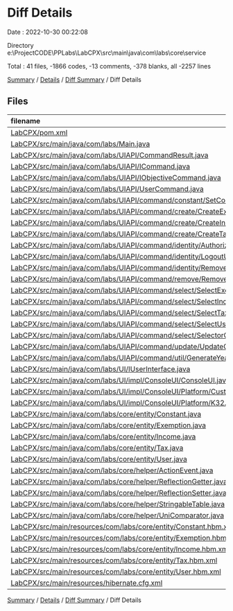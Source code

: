 # Diff Details

Date : 2022-10-30 00:22:08

Directory e:\\ProjectCODE\\PPLabs\\LabCPX\\src\\main\\java\\com\\labs\\core\\service

Total : 41 files,  -1866 codes, -13 comments, -378 blanks, all -2257 lines

[Summary](results.md) / [Details](details.md) / [Diff Summary](diff.md) / Diff Details

## Files
| filename | language | code | comment | blank | total |
| :--- | :--- | ---: | ---: | ---: | ---: |
| [LabCPX/pom.xml](/LabCPX/pom.xml) | XML | -125 | -4 | -7 | -136 |
| [LabCPX/src/main/java/com/labs/Main.java](/LabCPX/src/main/java/com/labs/Main.java) | Java | -12 | 0 | -3 | -15 |
| [LabCPX/src/main/java/com/labs/UIAPI/CommandResult.java](/LabCPX/src/main/java/com/labs/UIAPI/CommandResult.java) | Java | -11 | 0 | -2 | -13 |
| [LabCPX/src/main/java/com/labs/UIAPI/ICommand.java](/LabCPX/src/main/java/com/labs/UIAPI/ICommand.java) | Java | -4 | 0 | -2 | -6 |
| [LabCPX/src/main/java/com/labs/UIAPI/IObjectiveCommand.java](/LabCPX/src/main/java/com/labs/UIAPI/IObjectiveCommand.java) | Java | -4 | 0 | -2 | -6 |
| [LabCPX/src/main/java/com/labs/UIAPI/UserCommand.java](/LabCPX/src/main/java/com/labs/UIAPI/UserCommand.java) | Java | -19 | 0 | -6 | -25 |
| [LabCPX/src/main/java/com/labs/UIAPI/command/constant/SetConstantCommand.java](/LabCPX/src/main/java/com/labs/UIAPI/command/constant/SetConstantCommand.java) | Java | -30 | 0 | -9 | -39 |
| [LabCPX/src/main/java/com/labs/UIAPI/command/create/CreateExemptionCommand.java](/LabCPX/src/main/java/com/labs/UIAPI/command/create/CreateExemptionCommand.java) | Java | -30 | 0 | -10 | -40 |
| [LabCPX/src/main/java/com/labs/UIAPI/command/create/CreateIncomeCommand.java](/LabCPX/src/main/java/com/labs/UIAPI/command/create/CreateIncomeCommand.java) | Java | -34 | 0 | -9 | -43 |
| [LabCPX/src/main/java/com/labs/UIAPI/command/create/CreateTaxCommand.java](/LabCPX/src/main/java/com/labs/UIAPI/command/create/CreateTaxCommand.java) | Java | -34 | 0 | -9 | -43 |
| [LabCPX/src/main/java/com/labs/UIAPI/command/identity/AuthorizeUserCommand.java](/LabCPX/src/main/java/com/labs/UIAPI/command/identity/AuthorizeUserCommand.java) | Java | -33 | 0 | -9 | -42 |
| [LabCPX/src/main/java/com/labs/UIAPI/command/identity/LogoutUserCommand.java](/LabCPX/src/main/java/com/labs/UIAPI/command/identity/LogoutUserCommand.java) | Java | -24 | 0 | -5 | -29 |
| [LabCPX/src/main/java/com/labs/UIAPI/command/identity/RemoveUserCommand.java](/LabCPX/src/main/java/com/labs/UIAPI/command/identity/RemoveUserCommand.java) | Java | -30 | 0 | -9 | -39 |
| [LabCPX/src/main/java/com/labs/UIAPI/command/remove/RemoveCommand.java](/LabCPX/src/main/java/com/labs/UIAPI/command/remove/RemoveCommand.java) | Java | -28 | 0 | -9 | -37 |
| [LabCPX/src/main/java/com/labs/UIAPI/command/select/SelectExemptionCommand.java](/LabCPX/src/main/java/com/labs/UIAPI/command/select/SelectExemptionCommand.java) | Java | -44 | 0 | -11 | -55 |
| [LabCPX/src/main/java/com/labs/UIAPI/command/select/SelectIncomeCommand.java](/LabCPX/src/main/java/com/labs/UIAPI/command/select/SelectIncomeCommand.java) | Java | -46 | 0 | -15 | -61 |
| [LabCPX/src/main/java/com/labs/UIAPI/command/select/SelectTaxCommand.java](/LabCPX/src/main/java/com/labs/UIAPI/command/select/SelectTaxCommand.java) | Java | -44 | 0 | -12 | -56 |
| [LabCPX/src/main/java/com/labs/UIAPI/command/select/SelectUserCommand.java](/LabCPX/src/main/java/com/labs/UIAPI/command/select/SelectUserCommand.java) | Java | -44 | 0 | -11 | -55 |
| [LabCPX/src/main/java/com/labs/UIAPI/command/select/SelectorConfiguration.java](/LabCPX/src/main/java/com/labs/UIAPI/command/select/SelectorConfiguration.java) | Java | -19 | 0 | -4 | -23 |
| [LabCPX/src/main/java/com/labs/UIAPI/command/update/UpdateCommand.java](/LabCPX/src/main/java/com/labs/UIAPI/command/update/UpdateCommand.java) | Java | -30 | 0 | -10 | -40 |
| [LabCPX/src/main/java/com/labs/UIAPI/command/util/GenerateYearlyReportCommand.java](/LabCPX/src/main/java/com/labs/UIAPI/command/util/GenerateYearlyReportCommand.java) | Java | -28 | 0 | -10 | -38 |
| [LabCPX/src/main/java/com/labs/UI/IUserInterface.java](/LabCPX/src/main/java/com/labs/UI/IUserInterface.java) | Java | -5 | 0 | -2 | -7 |
| [LabCPX/src/main/java/com/labs/UI/impl/СonsoleUI/ConsoleUI.java](/LabCPX/src/main/java/com/labs/UI/impl/%D0%A1onsoleUI/ConsoleUI.java) | Java | -518 | -9 | -73 | -600 |
| [LabCPX/src/main/java/com/labs/UI/impl/СonsoleUI/Platform/Customization.java](/LabCPX/src/main/java/com/labs/UI/impl/%D0%A1onsoleUI/Platform/Customization.java) | Java | -46 | 0 | -13 | -59 |
| [LabCPX/src/main/java/com/labs/UI/impl/СonsoleUI/Platform/K32.java](/LabCPX/src/main/java/com/labs/UI/impl/%D0%A1onsoleUI/Platform/K32.java) | Java | -7 | 0 | -2 | -9 |
| [LabCPX/src/main/java/com/labs/core/entity/Constant.java](/LabCPX/src/main/java/com/labs/core/entity/Constant.java) | Java | -17 | 0 | -3 | -20 |
| [LabCPX/src/main/java/com/labs/core/entity/Exemption.java](/LabCPX/src/main/java/com/labs/core/entity/Exemption.java) | Java | -28 | 0 | -6 | -34 |
| [LabCPX/src/main/java/com/labs/core/entity/Income.java](/LabCPX/src/main/java/com/labs/core/entity/Income.java) | Java | -61 | 0 | -14 | -75 |
| [LabCPX/src/main/java/com/labs/core/entity/Tax.java](/LabCPX/src/main/java/com/labs/core/entity/Tax.java) | Java | -50 | 0 | -10 | -60 |
| [LabCPX/src/main/java/com/labs/core/entity/User.java](/LabCPX/src/main/java/com/labs/core/entity/User.java) | Java | -68 | 0 | -20 | -88 |
| [LabCPX/src/main/java/com/labs/core/helper/ActionEvent.java](/LabCPX/src/main/java/com/labs/core/helper/ActionEvent.java) | Java | -18 | 0 | -6 | -24 |
| [LabCPX/src/main/java/com/labs/core/helper/ReflectionGetter.java](/LabCPX/src/main/java/com/labs/core/helper/ReflectionGetter.java) | Java | -56 | 0 | -11 | -67 |
| [LabCPX/src/main/java/com/labs/core/helper/ReflectionSetter.java](/LabCPX/src/main/java/com/labs/core/helper/ReflectionSetter.java) | Java | -39 | 0 | -9 | -48 |
| [LabCPX/src/main/java/com/labs/core/helper/StringableTable.java](/LabCPX/src/main/java/com/labs/core/helper/StringableTable.java) | Java | -153 | 0 | -30 | -183 |
| [LabCPX/src/main/java/com/labs/core/helper/UniComparator.java](/LabCPX/src/main/java/com/labs/core/helper/UniComparator.java) | Java | -31 | 0 | -9 | -40 |
| [LabCPX/src/main/resources/com/labs/core/entity/Constant.hbm.xml](/LabCPX/src/main/resources/com/labs/core/entity/Constant.hbm.xml) | XML | -10 | 0 | 0 | -10 |
| [LabCPX/src/main/resources/com/labs/core/entity/Exemption.hbm.xml](/LabCPX/src/main/resources/com/labs/core/entity/Exemption.hbm.xml) | XML | -13 | 0 | -1 | -14 |
| [LabCPX/src/main/resources/com/labs/core/entity/Income.hbm.xml](/LabCPX/src/main/resources/com/labs/core/entity/Income.hbm.xml) | XML | -18 | 0 | -1 | -19 |
| [LabCPX/src/main/resources/com/labs/core/entity/Tax.hbm.xml](/LabCPX/src/main/resources/com/labs/core/entity/Tax.hbm.xml) | XML | -16 | 0 | -1 | -17 |
| [LabCPX/src/main/resources/com/labs/core/entity/User.hbm.xml](/LabCPX/src/main/resources/com/labs/core/entity/User.hbm.xml) | XML | -21 | 0 | -2 | -23 |
| [LabCPX/src/main/resources/hibernate.cfg.xml](/LabCPX/src/main/resources/hibernate.cfg.xml) | XML | -18 | 0 | -1 | -19 |

[Summary](results.md) / [Details](details.md) / [Diff Summary](diff.md) / Diff Details